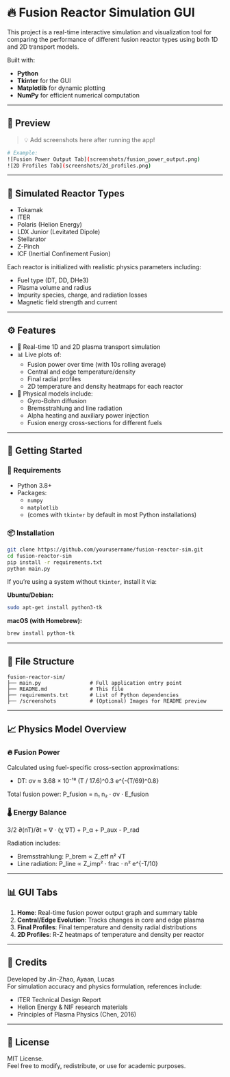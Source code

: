# 🔥 Fusion Reactor Simulation GUI

This project is a real-time interactive simulation and visualization tool for comparing the performance of different fusion reactor types using both 1D and 2D transport models.

Built with:
- **Python**
- **Tkinter** for the GUI
- **Matplotlib** for dynamic plotting
- **NumPy** for efficient numerical computation

---

## 📸 Preview

> 💡 Add screenshots here after running the app!
```bash
# Example:
![Fusion Power Output Tab](screenshots/fusion_power_output.png)
![2D Profiles Tab](screenshots/2d_profiles.png)
```

---

## 🔬 Simulated Reactor Types

- Tokamak
- ITER
- Polaris (Helion Energy)
- LDX Junior (Levitated Dipole)
- Stellarator
- Z-Pinch
- ICF (Inertial Confinement Fusion)

Each reactor is initialized with realistic physics parameters including:
- Fuel type (DT, DD, DHe3)
- Plasma volume and radius
- Impurity species, charge, and radiation losses
- Magnetic field strength and current

---

## ⚙️ Features

- 🔁 Real-time 1D and 2D plasma transport simulation
- 📊 Live plots of:
  - Fusion power over time (with 10s rolling average)
  - Central and edge temperature/density
  - Final radial profiles
  - 2D temperature and density heatmaps for each reactor
- 🧪 Physical models include:
  - Gyro-Bohm diffusion
  - Bremsstrahlung and line radiation
  - Alpha heating and auxiliary power injection
  - Fusion energy cross-sections for different fuels

---

## 🚀 Getting Started

### 🔧 Requirements

- Python 3.8+
- Packages:
  - `numpy`
  - `matplotlib`
  - (comes with `tkinter` by default in most Python installations)

### 📦 Installation

```bash
git clone https://github.com/yourusername/fusion-reactor-sim.git
cd fusion-reactor-sim
pip install -r requirements.txt
python main.py
```

If you’re using a system without `tkinter`, install it via:

**Ubuntu/Debian:**
```bash
sudo apt-get install python3-tk
```

**macOS (with Homebrew):**
```bash
brew install python-tk
```

---

## 📁 File Structure

```
fusion-reactor-sim/
├── main.py                # Full application entry point
├── README.md              # This file
├── requirements.txt       # List of Python dependencies
├── /screenshots           # (Optional) Images for README preview
```

---

## 📈 Physics Model Overview

### 🔥 Fusion Power

Calculated using fuel-specific cross-section approximations:
- DT: σv ≈ 3.68 × 10⁻¹⁸ (T / 17.6)^0.3 e^{-(T/69)^0.8}

Total fusion power:
P_fusion = n₁ n₂ · σv · E_fusion

### 🌡️ Energy Balance

3/2 ∂(nT)/∂t = ∇ · (χ ∇T) + P_α + P_aux - P_rad

Radiation includes:
- Bremsstrahlung: P_brem ∝ Z_eff n² √T
- Line radiation: P_line ∝ Z_imp² · frac · n² e^{-T/10}

---

## 📊 GUI Tabs

1. **Home**: Real-time fusion power output graph and summary table
2. **Central/Edge Evolution**: Tracks changes in core and edge plasma
3. **Final Profiles**: Final temperature and density radial distributions
4. **2D Profiles**: R-Z heatmaps of temperature and density per reactor

---

## 🤝 Credits

Developed by Jin-Zhao, Ayaan, Lucas  
For simulation accuracy and physics formulation, references include:
- ITER Technical Design Report
- Helion Energy & NIF research materials
- Principles of Plasma Physics (Chen, 2016)

---

## 📝 License

MIT License.  
Feel free to modify, redistribute, or use for academic purposes.

